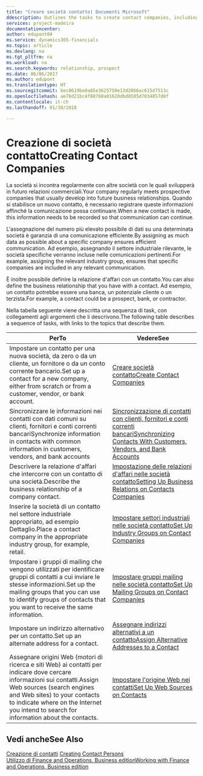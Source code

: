 ```yaml
---
title: "Creare società contatto| Documenti Microsoft"
ddescription: Outlines the tasks to create contact companies, including assigning relevant data about prospects and defining the business relationships you have with companies.
services: project-madeira
documentationcenter: 
author: edupont04
ms.service: dynamics365-financials
ms.topic: article
ms.devlang: na
ms.tgt_pltfrm: na
ms.workload: na
ms.search.keywords: relationship, prospect
ms.date: 06/06/2017
ms.author: edupont
ms.translationtype: HT
ms.sourcegitcommit: bec0619be0a65e3625759e13d2866ac615d7513c
ms.openlocfilehash: ae78d21bc4f88788a01620dbd8505d7034857d8f
ms.contentlocale: it-ch
ms.lasthandoff: 01/30/2018

---
```

# <a name="creating-contact-companies"></a><span data-ttu-id="7754c-102">Creazione di società contatto</span><span class="sxs-lookup"><span data-stu-id="7754c-102">Creating Contact Companies</span></span>
<span data-ttu-id="7754c-103">La società si incontra regolarmente con altre società con le quali svilupperà in futuro relazioni commerciali.</span><span class="sxs-lookup"><span data-stu-id="7754c-103">Your company regularly meets prospective companies that usually develop into future business relationships.</span></span> <span data-ttu-id="7754c-104">Quando si stabilisce un nuovo contatto, è necessario registrare queste informazioni affinché la comunicazione possa continuare.</span><span class="sxs-lookup"><span data-stu-id="7754c-104">When a new contact is made, this information needs to be recorded so that communication can continue.</span></span>

<span data-ttu-id="7754c-105">L'assegnazione del numero più elevato possibile di dati su una determinata società è garanzia di una comunicazione efficiente.</span><span class="sxs-lookup"><span data-stu-id="7754c-105">By assigning as much data as possible about a specific company ensures efficient communication.</span></span> <span data-ttu-id="7754c-106">Ad esempio, assegnando il settore industriale rilevante, le società specifiche verranno incluse nelle comunicazioni pertinenti.</span><span class="sxs-lookup"><span data-stu-id="7754c-106">For example, assigning the relevant industry group, ensures that specific companies are included in any relevant communication.</span></span>

<span data-ttu-id="7754c-107">È inoltre possibile definire la relazione d'affari con un contatto.</span><span class="sxs-lookup"><span data-stu-id="7754c-107">You can also define the business relationship that you have with a contact.</span></span> <span data-ttu-id="7754c-108">Ad esempio, un contatto potrebbe essere una banca, un potenziale cliente o un terzista.</span><span class="sxs-lookup"><span data-stu-id="7754c-108">For example, a contact could be a prospect, bank, or contractor.</span></span>

<span data-ttu-id="7754c-109">Nella tabella seguente viene descritta una sequenza di task, con collegamenti agli argomenti che li descrivono.</span><span class="sxs-lookup"><span data-stu-id="7754c-109">The following table describes a sequence of tasks, with links to the topics that describe them.</span></span>

| <span data-ttu-id="7754c-110">Per</span><span class="sxs-lookup"><span data-stu-id="7754c-110">To</span></span> | <span data-ttu-id="7754c-111">Vedere</span><span class="sxs-lookup"><span data-stu-id="7754c-111">See</span></span> |
| --- | --- |
| <span data-ttu-id="7754c-112">Impostare un contatto per una nuova società, da zero o da un cliente, un fornitore o da un conto corrente bancario.</span><span class="sxs-lookup"><span data-stu-id="7754c-112">Set up a contact for a new company, either from scratch or from a customer, vendor, or bank account.</span></span> |[<span data-ttu-id="7754c-113">Creare società contatto</span><span class="sxs-lookup"><span data-stu-id="7754c-113">Create Contact Companies</span></span>](marketing-how-create-contact-companies.md) |
| <span data-ttu-id="7754c-114">Sincronizzare le informazioni nei contatti con dati comuni su clienti, fornitori e conti correnti bancari</span><span class="sxs-lookup"><span data-stu-id="7754c-114">Synchronize information in contacts with common information in customers, vendors, and bank accounts</span></span> |[<span data-ttu-id="7754c-115">Sincronizzazione di contatti con clienti, fornitori e conti correnti bancari</span><span class="sxs-lookup"><span data-stu-id="7754c-115">Synchronizing Contacts With Customers, Vendors, and Bank Accounts</span></span>](marketing-synchronize-contacts-customers-vendors-bank-accounts.md) |
| <span data-ttu-id="7754c-116">Descrivere la relazione d'affari che intercorre con un contatto di una società.</span><span class="sxs-lookup"><span data-stu-id="7754c-116">Describe the business relationship of a company contact.</span></span> |[<span data-ttu-id="7754c-117">Impostazione delle relazioni d'affari nelle società contatto</span><span class="sxs-lookup"><span data-stu-id="7754c-117">Setting Up Business Relations on Contacts Companies</span></span>](marketing-business-relations.md) |
| <span data-ttu-id="7754c-118">Inserire la società di un contatto nel settore industriale appropriato, ad esempio Dettaglio.</span><span class="sxs-lookup"><span data-stu-id="7754c-118">Place a contact company in the appropriate industry group, for example, retail.</span></span> |[<span data-ttu-id="7754c-119">Impostare settori industriali nelle società contatto</span><span class="sxs-lookup"><span data-stu-id="7754c-119">Set Up Industry Groups on Contact Companies</span></span>](marketing-industry-groups.md) |
| <span data-ttu-id="7754c-120">Impostare i gruppi di mailing che vengono utilizzati per identificare gruppi di contatti a cui inviare le stesse informazioni.</span><span class="sxs-lookup"><span data-stu-id="7754c-120">Set up the mailing groups that you can use to identify groups of contacts that you want to receive the same information.</span></span> |[<span data-ttu-id="7754c-121">Impostare gruppi mailing nelle società contatto</span><span class="sxs-lookup"><span data-stu-id="7754c-121">Set Up Mailing Groups on Contact Companies</span></span>](marketing-mailing-groups.md) |
| <span data-ttu-id="7754c-122">Impostare un indirizzo alternativo per un contatto.</span><span class="sxs-lookup"><span data-stu-id="7754c-122">Set up an alternate address for a contact.</span></span> |[<span data-ttu-id="7754c-123">Assegnare indirizzi alternativi a un contatto</span><span class="sxs-lookup"><span data-stu-id="7754c-123">Assign Alternative Addresses to a Contact</span></span>](marketing-how-assign-alternate-address.md) |
| <span data-ttu-id="7754c-124">Assegnare origini Web (motori di ricerca e siti Web) ai contatti per indicare dove cercare informazioni sui contatti.</span><span class="sxs-lookup"><span data-stu-id="7754c-124">Assign Web sources (search engines and Web sites) to your contacts to indicate where on the Internet you intend to search for information about the contacts.</span></span> |[<span data-ttu-id="7754c-125">Impostare l'origine Web nei contatti</span><span class="sxs-lookup"><span data-stu-id="7754c-125">Set Up Web Sources on Contacts</span></span>](marketing-web-sources.md) |

## <a name="see-also"></a><span data-ttu-id="7754c-126">Vedi anche</span><span class="sxs-lookup"><span data-stu-id="7754c-126">See Also</span></span>
<span data-ttu-id="7754c-127">[Creazione di contatti](marketing-create-contact-persons.md) </span><span class="sxs-lookup"><span data-stu-id="7754c-127">[Creating Contact Persons](marketing-create-contact-persons.md) </span></span>  
[<span data-ttu-id="7754c-128">Utilizzo di Finance and Operations, Business edition</span><span class="sxs-lookup"><span data-stu-id="7754c-128">Working with Finance and Operations, Business edition</span></span>](ui-work-product.md)

